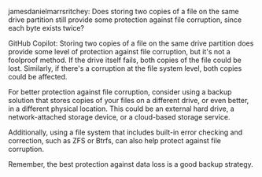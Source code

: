 jamesdanielmarrsritchey: Does storing two copies of a file on the same drive partition still provide some protection against file corruption, since each byte exists twice?

GitHub Copilot: Storing two copies of a file on the same drive partition does provide some level of protection against file corruption, but it's not a foolproof method. If the drive itself fails, both copies of the file could be lost. Similarly, if there's a corruption at the file system level, both copies could be affected. 

For better protection against file corruption, consider using a backup solution that stores copies of your files on a different drive, or even better, in a different physical location. This could be an external hard drive, a network-attached storage device, or a cloud-based storage service. 

Additionally, using a file system that includes built-in error checking and correction, such as ZFS or Btrfs, can also help protect against file corruption. 

Remember, the best protection against data loss is a good backup strategy.